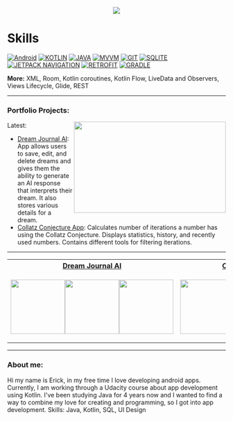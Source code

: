 <!-- Typing SVG by DenverCoder1 - https://github.com/DenverCoder1/readme-typing-svg -->
<p align="center">
  <a href="https://github.com/DenverCoder1/readme-typing-svg"><img src="https://readme-typing-svg.demolab.com?font=Fira+Code&duration=3000&pause=1000&center=true&width=435&lines=Welcome!+My+name+is+Erick+Sorto%F0%9F%91%8B%F0%9F%8F%BB;Android+Developer"></a>
</p>

# Skills
[![Android](https://img.shields.io/badge/Android-3DDC84?logo=Android&logoColor=white&style=for-the-badge)](https://github.com/ErickSorto)
[![KOTLIN](https://img.shields.io/badge/KOTLIN-7F52FF?logo=KOTLIN&logoColor=white&style=for-the-badge)](https://github.com/ErickSorto)
[![JAVA](https://img.shields.io/badge/JAVA-a8732f?&style=for-the-badge)](https://github.com/ErickSorto)
[![MVVM](https://img.shields.io/badge/MVVM-ed9242?&style=for-the-badge)](https://github.com/ErickSorto)
[![GIT](https://img.shields.io/badge/git-F05032?style=for-the-badge&logo=git&logoColor=white)](https://github.com/ErickSorto)
[![SQLITE](https://img.shields.io/badge/SQLite-003B57?logo=SQLite&logoColor=white&style=for-the-badge)](https://github.com/ErickSorto)
[![JETPACK NAVIGATION](https://img.shields.io/badge/Jetpack%20Navigation-6b52bf?&style=for-the-badge)](https://github.com/ErickSorto)
[![RETROFIT](https://img.shields.io/badge/retrofit-67b586?logo=square&logoColor=white&style=for-the-badge)](https://github.com/ErickSorto)
[![GRADLE](https://img.shields.io/badge/gradle-02303A?logo=Gradle&logoColor=white&style=for-the-badge)](https://github.com/ErickSorto)

**More:**
XML, Room, Kotlin coroutines, Kotlin Flow, LiveData and Observers, Views Lifecycle, Glide, REST

---

### Portfolio Projects:

<img align="right" height="210px" width="350px" src="https://github-readme-stats.vercel.app/api/top-langs/?username=ErickSorto&layout=compact&theme=chartreuse-dark&title_color=ffffff&langs_count=3" />

Latest:
- [Dream Journal AI](https://github.com/ErickSorto/Dream-Journal-AI): App allows users to save, edit, and delete dreams and gives them the ability to generate an AI response that interprets their dream. It also stores various details for a dream. 
- [Collatz Conjecture App](https://github.com/ErickSorto/Collatz-Calculator): Calculates number of iterations a number has using the Collatz Conjecture. Displays statistics, history, and recently used numbers. Contains different tools for filtering iterations. 


---


<table align= "center">
<tr>
<th><a href="https://github.com/ErickSorto/Dream-Journal-AI">Dream Journal AI</th>
<th><a href="https://github.com/ErickSorto/Collatz-Calculator"> Collatz Conjecture App</th>
</tr>
<tr>

<td width="50%">

<p align="Center" style="display:flex">
    <a href="https://github.com/ErickSorto/Dream-Journal-AI">
        <img width=125 src="https://user-images.githubusercontent.com/85327212/198681623-f76b4882-f073-4be1-90d0-4d9487890f8a.gif" />
    </a>
    <a href="https://github.com/ErickSorto/Dream-Journal-AI">
        <img width=125 src="https://user-images.githubusercontent.com/85327212/198683804-e7395df9-2933-4fc1-afd6-17d06218051e.gif" />
    </a>
  <a href="https://github.com/ErickSorto/Dream-Journal-AI">
        <img width=125 src="https://user-images.githubusercontent.com/85327212/198685322-cc254a20-5566-4724-a426-36bdf00d8472.gif" />
    </a>
</p>

</td>




  <td width="50%">

<p align="Center" style="display:flex">
    <a href="https://github.com/ErickSorto/Collatz-Calculator">
        <img width=125 src="https://user-images.githubusercontent.com/85327212/197114704-f2516b35-a725-47a4-acda-af08c0a32128.gif" />
    </a>
    <a href="https://github.com/ErickSorto/Collatz-Calculator">
        <img width=125 src="https://user-images.githubusercontent.com/85327212/197114706-9b798f13-7bd5-410e-8a74-f8168aa6f985.gif" />
    </a>
  <a href="https://github.com/ErickSorto/Collatz-Calculator">
        <img width=125 src="https://user-images.githubusercontent.com/85327212/197114706-9b798f13-7bd5-410e-8a74-f8168aa6f985.gif" />
    </a>
</p>

</td></tr> </table>

---

### About me:
Hi my name is Erick, in my free time I love developing android apps. Currently, I am working through a Udacity course about app development using Kotlin. I've been studying Java for 4 years now and I wanted to find a way to combine my love for creating and programming, so I got into app development. 
Skills: Java, Kotlin, SQL, UI Design
<!---
ErickSorto/ErickSorto is a ✨ special ✨ repository because its `README.md` (this file) appears on your GitHub profile.
You can click the Preview link to take a look at your changes.![dj_display_gif](https://user-images.githubusercontent.com/85327212/198681623-f76b4882-f073-4be1-90d0-4d9487890f8a.gif)

--->

